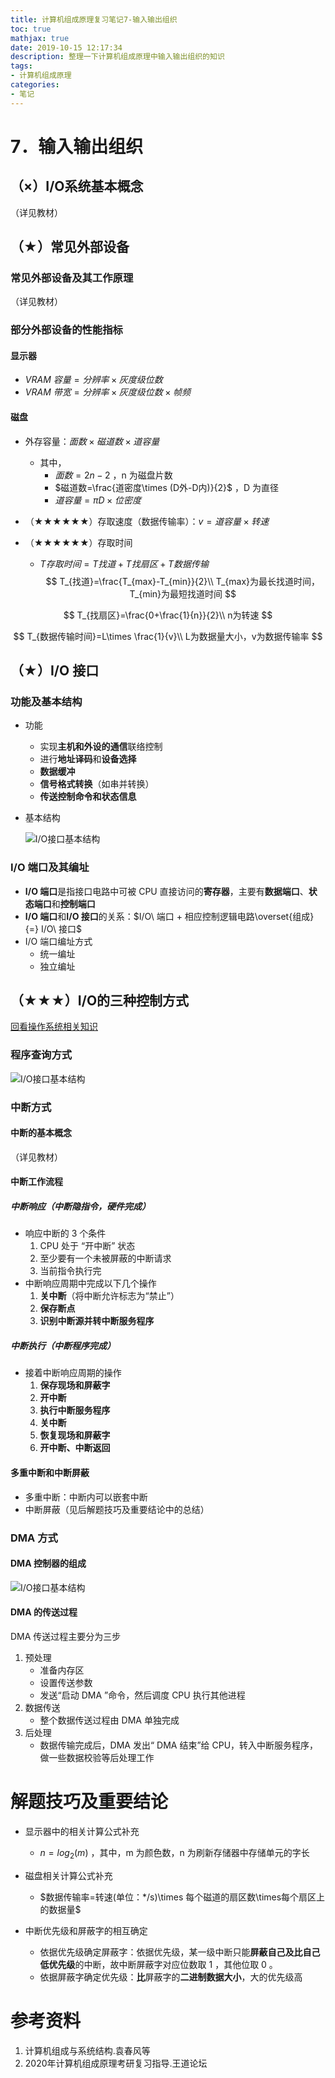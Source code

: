 ```yaml
---
title: 计算机组成原理复习笔记7-输入输出组织
toc: true
mathjax: true
date: 2019-10-15 12:17:34
description: 整理一下计算机组成原理中输入输出组织的知识
tags: 
- 计算机组成原理
categories: 
- 笔记
---
```


# 7．输入输出组织

## （×）I/O系统基本概念

（详见教材） 

## （★）常见外部设备

### 常见外部设备及其工作原理

（详见教材）

### 部分外部设备的性能指标

#### 显示器

* $VRAM\ 容量 = 分辨率\times 灰度级位数$
* $VRAM\ 带宽 =分辨率\times 灰度级位数\times 帧频$

#### 磁盘

* 外存容量：$面数\times 磁道数\times 道容量$
  * 其中，
    * $面数=2n-2$ ，n 为磁盘片数
    * $磁道数=\frac{道密度\times (D外-D内)}{2}$ ，D 为直径
    * $道容量=\pi D\times 位密度$

* （★★★★★★）存取速度（数据传输率）：$v=道容量\times 转速$
* （★★★★★★）存取时间
  * $T存取时间=T找道+T找扇区+T数据传输​$
$$
T_{找道}=\frac{T_{max}-T_{min}}{2}\\ T_{max}为最长找道时间，T_{min}为最短找道时间
$$

$$
T_{找扇区}=\frac{0+\frac{1}{n}}{2}\\ n为转速
$$

$$
T_{数据传输时间}=L\times \frac{1}{v}\\ L为数据量大小，v为数据传输率
$$



##  （★）I/O 接口

### 功能及基本结构

* 功能

  * 实现**主机和外设的通信**联络控制
  * 进行**地址译码**和**设备选择**
  * **数据缓冲**
  * **信号格式转换**（如串并转换）
  * **传送控制命令和状态信息**

* 基本结构

  ![I/O接口基本结构](https://gitee.com/CosmosNing/MyPicGo/raw/master/images/2019/10/15/IO-Interface.png?raw=true)

### I/O 端口及其编址

* **I/O 端口**是指接口电路中可被 CPU 直接访问的**寄存器**，主要有**数据端口**、**状态端口**和**控制端口**
* **I/O 端口**和**I/O 接口**的关系：$I/O\ 端口 + 相应控制逻辑电路\overset{组成}{=} I/O\ 接口$
* I/O 端口编址方式
  * 统一编址
  * 独立编址

##  （★★★）I/O的三种控制方式

[回看操作系统相关知识](<https://cosmosning.github.io/2019/09/14/%E6%93%8D%E4%BD%9C%E7%B3%BB%E7%BB%9F%E5%A4%8D%E4%B9%A0%E7%AC%94%E8%AE%B04-%E8%AE%BE%E5%A4%87%E7%AE%A1%E7%90%86/>)

### 程序查询方式

![I/O接口基本结构](https://gitee.com/CosmosNing/MyPicGo/raw/master/images/2019/10/15/Prog-Query.png?raw=true)

### 中断方式

#### 中断的基本概念

（详见教材）

#### 中断工作流程

##### 中断响应（中断隐指令，硬件完成）

* 响应中断的 3 个条件
  1. CPU 处于 “开中断” 状态
  2. 至少要有一个未被屏蔽的中断请求
  3. 当前指令执行完
* 中断响应周期中完成以下几个操作
  1. **关中断**（将中断允许标志为“禁止”）
  2. **保存断点**
  3. **识别中断源并转中断服务程序**

##### 中断执行（中断程序完成）

* 接着中断响应周期的操作
  1. **保存现场和屏蔽字**
  2. **开中断**
  3. **执行中断服务程序**
  4. **关中断**
  5. **恢复现场和屏蔽字**
  6. **开中断、中断返回**

#### 多重中断和中断屏蔽

* 多重中断：中断内可以嵌套中断
* 中断屏蔽（见后解题技巧及重要结论中的总结）

### DMA 方式

#### DMA 控制器的组成

![I/O接口基本结构](https://gitee.com/CosmosNing/MyPicGo/raw/master/images/2019/10/15/DMA-Controller.png?raw=true)

#### DMA 的传送过程

DMA 传送过程主要分为三步

1. 预处理
   * 准备内存区
   * 设置传送参数
   * 发送“启动 DMA ”命令，然后调度 CPU 执行其他进程
2. 数据传送
   * 整个数据传送过程由 DMA 单独完成
3. 后处理
   * 数据传输完成后，DMA 发出“ DMA 结束”给 CPU，转入中断服务程序，做一些数据校验等后处理工作

# 解题技巧及重要结论

* 显示器中的相关计算公式补充
  * $n=log_2(m)$ ，其中，m 为颜色数，n 为刷新存储器中存储单元的字长

* 磁盘相关计算公式补充
  * $数据传输率=转速(单位：*/s)\times 每个磁道的扇区数\times每个扇区上的数据量$

* 中断优先级和屏蔽字的相互确定
  * 依据优先级确定屏蔽字：依据优先级，某一级中断只能**屏蔽自己及比自己低优先级**的中断，故中断屏蔽字对应位数取 1 ，其他位取 0 。
  * 依据屏蔽字确定优先级：**比**屏蔽字的**二进制数据大小**，大的优先级高

# 参考资料

1. 计算机组成与系统结构.袁春风等
2. 2020年计算机组成原理考研复习指导.王道论坛